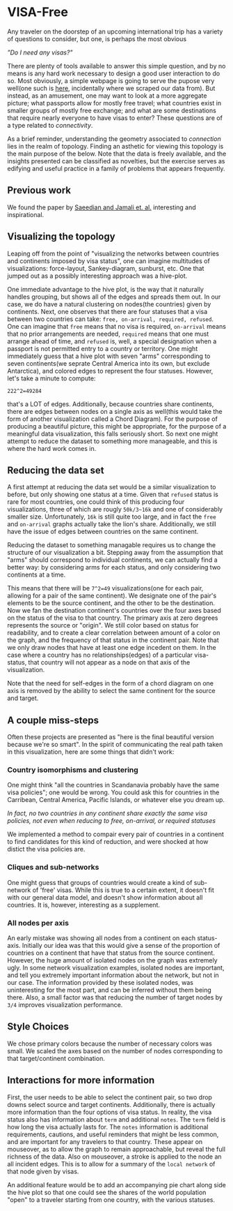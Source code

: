 # VISA-Free

Any traveler on the doorstep of an upcoming international trip has a variety of questions to consider, but one, is perhaps the most obvious 

_"Do I need any visas?"_

There are plenty of tools available to answer this simple question, and by no means is any hard work necessary to design a good user interaction to do so. Most obviously, a simple webpage is going to serve the pupose very well(one such is [here](http://www.doyouneedvisa.com/), incidentally where we scraped our data from). But instead, as an amusement, one may want to look at a more aggregate picture; what passports allow for mostly free travel; what countries exist in smaller groups of mostly free exchange; and what are some destinations that require nearly everyone to have visas to enter? These questions are of a type related to _connectivity_. 

As a brief reminder, understanding the geometry associated to _connection_ lies in the realm of topology. Finding an asthetic for viewing this topology is the main purpose of the below. Note that the data is freely available, and the insights presented can be classified as novelties, but the exercise serves as edifying and useful practice in a family of problems that appears frequently. 

## Previous work

We found the paper by [Saeedian and Jamali et. al.](http://arxiv.org/pdf/1601.06314v1.pdf) interesting and inspirational.

## Visualizing the topology

Leaping off from the point of "visualizing the networks between countries and continents imposed by visa status", one can imagine multitudes of visualizations: force-layout, Sankey-diagram, sunburst, etc. One that jumped out as a possibly interesting approach was a hive-plot.

One immediate advantage to the hive plot, is the way that it naturally handles grouping, but shows all of the edges and spreads them out. In our case, we do have a natural clustering on nodes(the countries) given by continents. Next, one observes that there are four statuses that a visa between two countries can take: `free, on-arrival, required, refused`. One can imagine that `free` means that no visa is required, `on-arrival` means that no prior arrangements are needed, `required` means that one must arrange ahead of time, and `refused` is, well, a special designation when a passport is not permitted entry to a country or territory. One might immediately guess that a hive plot with seven "arms" corresponding to seven continents(we seprate Central America into its own, but exclude Antarctica), and colored edges to represent the four statuses. However, let's take a minute to compute:

```
222^2=49284
``` 

that's a LOT of edges. Additionally, because countries share continents, there are edges between nodes on a single axis as well(this would take the form of another visualization called a Chord Diagram). For the purpose of producing a beautiful picture, this might be appropriate, for the purpose of a meaningful data visualization, this falls seriously short. So next one might attempt to reduce the dataset to something more manageable, and this is where the hard work comes in. 

## Reducing the data set

A first attempt at reducing the data set would be a similar visualization to before, but only showing one status at a time. Given that `refused` status is rare for most countries, one could think of this producing four visualizations, three of which are rougly `50k/3~16k` and one of considerably smaller size. Unfortunately, `16k` is still quite too large, and in fact the `free` and `on-arrival` graphs actually take the lion's share. Additionally, we still have the issue of edges between countries on the same continent. 

Reducing the dataset to something managable requires us to change the structure of our visualization a bit. Stepping away from the assumption that "arms" should correspond to individual continents, we can actually find a better way: by considering arms for each status, and only considering two continents at a time. 

This means that there will be `7^2=49` visualizations(one for each pair, allowing for a pair of the same continent). We designate one of the pair's elements to be the source continent, and the other to be the destination. Now we fan the destination continent's countries over the four axes based on the status of the visa to that country. The primary axis at zero degrees represents the source or "origin". We still color based on status for readability, and to create a clear correlation between amount of a color on the graph, and the frequency of that status in the continent pair. Note that we only draw nodes that have at least one edge incedent on them. In the case where a country has no relationships(edges) of a particular visa-status, that country will not appear as a node on that axis of the visualization.

Note that the need for self-edges in the form of a chord diagram on one axis is removed by the ability to select the same continent for the source and target.

## A couple miss-steps 

Often these projects are presented as "here is the final beautiful version because we're so smart". In the spirit of communicating the real path taken in this visualization, here are some things that didn't work:

### Country isomorphisms and clustering

One might think "all the countries in Scandanavia probably have the same visa policies"; one would be wrong. You could ask this for countries in the Carribean, Central America, Pacific Islands, or whatever else you dream up. 

*In fact, no two countries in any continent share exactly the same visa policies, not even when reducing to free, on-arrival, or required statuses*

We implemented a method to compair every pair of countries in a continent to find candidates for this kind of reduction, and were shocked at how distict the visa policies are.

### Cliques and sub-networks

One might guess that groups of countries would create a kind of sub-network of 'free' visas. While this is true to a certain extent, it doesn't fit with our general data model, and doesn't show information about all countries. It is, however, interesting as a supplement.

### All nodes per axis

An early mistake was showing all nodes from a continent on each status-axis. Initially our idea was that this would give a sense of the proportion of countries on a continent that have that status from the source continent. However, the huge amount of isolated nodes on the graph was extremely ugly. In some network visualization examples, isolated nodes are important, and tell you extremely important information about the network, but not in our case. The information provided by these isolated nodes, was uninteresting for the most part, and can be inferred without them being there. Also, a small factor was that reducing the number of target nodes by `3/4` improves visualization performance.

## Style Choices

We chose primary colors because the number of necessary colors was small. We scaled the axes based on the number of nodes corresponding to that target/continent combination.

## Interactions for more information

First, the user needs to be able to select the continent pair, so two drop downs select source and target continents. Additionally, there is actually more information than the four options of visa status. In reality, the visa status also has information about `term` and additional `notes`. The `term` field is how long the visa actually lasts for. The `notes` information is additional requirements, cautions, and useful reminders that might be less common, and are important for any travelers to that country. These appear on mouseover, as to allow the graph to remain approachable, but reveal the full richness of the data. Also on mouseover, a stroke is applied to the node an all incident edges. This is to allow for a summary of the `local network` of that node given by visas. 

An additional feature would be to add an accompanying pie chart along side the hive plot so that one could see the shares of the world population "open" to a traveler starting from one country, with the various statuses.